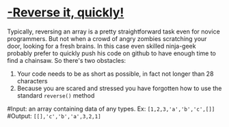 # [-Reverse it, quickly!](https://www.codewars.com/kata/59ae589c07157afba80000a7)

Typically, reversing an array is a pretty straightforward task even for novice programmers.
But not when a crowd of angry zombies scratching your door, looking for a fresh brains. In this case even skilled ninja-geek probably prefer to quickly push his code on github to have enough time to find a chainsaw. So there's two obstacles:
1. Your code needs to be as short as possible, in fact not longer than 28 characters
2. Because you are scared and stressed you have forgotten how to use the standard `reverse()` method 


#Input: an array containing data of any types. Ex: `[1,2,3,'a','b','c',[]]`
#Output: `[[],'c','b','a',3,2,1]`